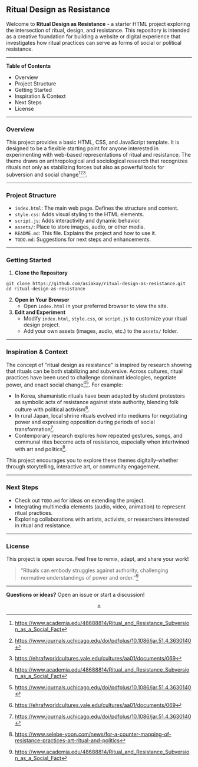 ## Ritual Design as Resistance

Welcome to **Ritual Design as Resistance** - a starter HTML project exploring the intersection of ritual, design, and resistance. This repository is intended as a creative foundation for building a website or digital experience that investigates how ritual practices can serve as forms of social or political resistance.

---

**Table of Contents**

- Overview
- Project Structure
- Getting Started
- Inspiration \& Context
- Next Steps
- License

---

### **Overview**

This project provides a basic HTML, CSS, and JavaScript template. It is designed to be a flexible starting point for anyone interested in experimenting with web-based representations of ritual and resistance. The theme draws on anthropological and sociological research that recognizes rituals not only as stabilizing forces but also as powerful tools for subversion and social change[^6][^4][^3].

---

### **Project Structure**

- `index.html`: The main web page. Defines the structure and content.
- `style.css`: Adds visual styling to the HTML elements.
- `script.js`: Adds interactivity and dynamic behavior.
- `assets/`: Place to store images, audio, or other media.
- `README.md`: This file. Explains the project and how to use it.
- `TODO.md`: Suggestions for next steps and enhancements.

---

### **Getting Started**

1. **Clone the Repository**

```
git clone https://github.com/asiakay/ritual-design-as-resistance.git
cd ritual-design-as-resistance
```

2. **Open in Your Browser**
    - Open `index.html` in your preferred browser to view the site.
3. **Edit and Experiment**
    - Modify `index.html`, `style.css`, or `script.js` to customize your ritual design project.
    - Add your own assets (images, audio, etc.) to the `assets/` folder.

---

### **Inspiration \& Context**

The concept of "ritual design as resistance" is inspired by research showing that rituals can be both stabilizing and subversive. Across cultures, ritual practices have been used to challenge dominant ideologies, negotiate power, and enact social change[^6][^4]. For example:

- In Korea, shamanistic rituals have been adapted by student protestors as symbolic acts of resistance against state authority, blending folk culture with political activism[^3].
- In rural Japan, local shrine rituals evolved into mediums for negotiating power and expressing opposition during periods of social transformation[^4].
- Contemporary research explores how repeated gestures, songs, and communal rites become acts of resistance, especially when intertwined with art and politics[^5].

This project encourages you to explore these themes digitally-whether through storytelling, interactive art, or community engagement.

---

### **Next Steps**

- Check out `TODO.md` for ideas on extending the project.
- Integrating multimedia elements (audio, video, animation) to represent ritual practices.
- Exploring collaborations with artists, activists, or researchers interested in ritual and resistance.

---

### **License**

This project is open source. Feel free to remix, adapt, and share your work!


> “Rituals can embody struggles against authority, challenging normative understandings of power and order.”[^6]

---

**Questions or ideas?** Open an issue or start a discussion!



[^1]: https://github.com/asiakay/ritual-design-as-resistance

[^2]: https://github.com/ajcci/sky130_ajc_ip__por

[^3]: https://ehrafworldcultures.yale.edu/cultures/aa01/documents/069

[^4]: https://www.journals.uchicago.edu/doi/pdfplus/10.1086/jar.51.4.3630140

[^5]: https://www.selebe-yoon.com/news/for-a-counter-mapping-of-resistance-practices-art-ritual-and-politics

[^6]: https://www.academia.edu/48688814/Ritual_and_Resistance_Subversion_as_a_Social_Fact

[^7]: https://github.com/rock913/paper-on-AI

[^8]: https://www.instagram.com/miss__sammie/?api=%E9%A9%AC%E6%9D%A5%E8%A5%BF%E4%BA%9A%E5%B3%87%E6%A0%AA%E5%B7%B4%E8%BE%96%E7%BA%A6%E7%82%AEWhatsApp%EF%BC%9A601167898268%E5%85%A8%E5%A5%97%E6%9C%8D%E5%8A%A1.ogrm

[^9]: https://github.com/oskardudycz/ArchitectureWeekly/blob/main/Summary.md?plain=1

[^10]: https://www.academia.edu/123167276/_Navigating_Mediterranean_Maritime_Mass_Mobilities_Low_Cost_Passengers_in_the_Age_of_Steam_1869_1914_9th_IMHA_Congress_of_Maritime_History_Busan_19_24_August_2024

[^11]: https://www.instagram.com/p/DIOZnGgO2pf/?locale=zh_tw

[^12]: https://cap-press.com/books/isbn/9781594601576/Asian-Ritual-Systems

[^13]: https://www.jstor.org/stable/jj.18254114

[^14]: https://www.degruyterbrill.com/document/doi/10.1515/9780824842529-010/html

[^15]: https://www.instagram.com/jackihollandstudio/?api=bongdalu【GB777.BET】.kbix

[^16]: https://www.jstor.org/stable/20062656

[^17]: https://github.com/JCBrouwer/maua-stylegan2

<div style="text-align: center">⁂</div>